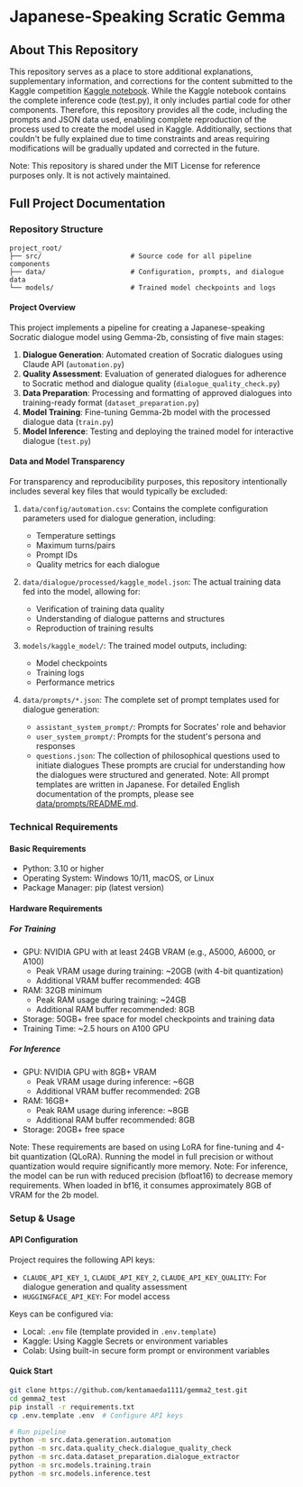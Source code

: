 # Japanese-Speaking Scratic Gemma

## About This Repository
This repository serves as a place to store additional explanations, supplementary information, and corrections for the content submitted to the Kaggle competition  [Kaggle notebook](https://www.kaggle.com/code/kentamaeda/japanese-speaking-socratic-gemma).
While the Kaggle notebook contains the complete inference code (test.py), it only includes partial code for other components. Therefore, this repository provides all the code, including the prompts and JSON data used, enabling complete reproduction of the process used to create the model used in Kaggle. Additionally, sections that couldn't be fully explained due to time constraints and areas requiring modifications will be gradually updated and corrected in the future.

Note: This repository is shared under the MIT License for reference purposes only. It is not actively maintained.

## Full Project Documentation

### Repository Structure

```
project_root/
├── src/                      # Source code for all pipeline components
├── data/                     # Configuration, prompts, and dialogue data
└── models/                   # Trained model checkpoints and logs
```
#### Project Overview
This project implements a pipeline for creating a Japanese-speaking Socratic dialogue model using Gemma-2b, consisting of five main stages:

1. **Dialogue Generation**: Automated creation of Socratic dialogues using Claude API (`automation.py`)
2. **Quality Assessment**: Evaluation of generated dialogues for adherence to Socratic method and dialogue quality (`dialogue_quality_check.py`)
3. **Data Preparation**: Processing and formatting of approved dialogues into training-ready format (`dataset_preparation.py`)
4. **Model Training**: Fine-tuning Gemma-2b model with the processed dialogue data (`train.py`)
5. **Model Inference**: Testing and deploying the trained model for interactive dialogue (`test.py`)

#### Data and Model Transparency

For transparency and reproducibility purposes, this repository intentionally includes several key files that would typically be excluded:

1. `data/config/automation.csv`: Contains the complete configuration parameters used for dialogue generation, including:
   - Temperature settings
   - Maximum turns/pairs
   - Prompt IDs
   - Quality metrics for each dialogue

2. `data/dialogue/processed/kaggle_model.json`: The actual training data fed into the model, allowing for:
   - Verification of training data quality
   - Understanding of dialogue patterns and structures
   - Reproduction of training results

3. `models/kaggle_model/`: The trained model outputs, including:
   - Model checkpoints
   - Training logs
   - Performance metrics

4. `data/prompts/*.json`: The complete set of prompt templates used for dialogue generation:
   - `assistant_system_prompt/`: Prompts for Socrates' role and behavior
   - `user_system_prompt/`: Prompts for the student's persona and responses
   - `questions.json`: The collection of philosophical questions used to initiate dialogues
   These prompts are crucial for understanding how the dialogues were structured and generated.
Note: All prompt templates are written in Japanese. For detailed English documentation of the prompts, please see [data/prompts/README.md](data/prompts/README.md).

### Technical Requirements

#### Basic Requirements
- Python: 3.10 or higher
- Operating System: Windows 10/11, macOS, or Linux
- Package Manager: pip (latest version)

#### Hardware Requirements
##### For Training
- GPU: NVIDIA GPU with at least 24GB VRAM (e.g., A5000, A6000, or A100)
  - Peak VRAM usage during training: ~20GB (with 4-bit quantization)
  - Additional VRAM buffer recommended: 4GB
- RAM: 32GB minimum
  - Peak RAM usage during training: ~24GB
  - Additional RAM buffer recommended: 8GB
- Storage: 50GB+ free space for model checkpoints and training data
- Training Time: ~2.5 hours on A100 GPU

##### For Inference
- GPU: NVIDIA GPU with 8GB+ VRAM
  - Peak VRAM usage during inference: ~6GB
  - Additional VRAM buffer recommended: 2GB
- RAM: 16GB+
  - Peak RAM usage during inference: ~8GB
  - Additional RAM buffer recommended: 8GB
- Storage: 20GB+ free space

Note: These requirements are based on using LoRA for fine-tuning and 4-bit quantization (QLoRA). Running the model in full precision or without quantization would require significantly more memory.
Note: For inference, the model can be run with reduced precision (bfloat16) to decrease memory requirements. When loaded in bf16, it consumes approximately 8GB of VRAM for the 2b model.

### Setup & Usage

#### API Configuration
Project requires the following API keys:
- `CLAUDE_API_KEY_1`, `CLAUDE_API_KEY_2`, `CLAUDE_API_KEY_QUALITY`: For dialogue generation and quality assessment
- `HUGGINGFACE_API_KEY`: For model access

Keys can be configured via:
- Local: `.env` file (template provided in `.env.template`)
- Kaggle: Using Kaggle Secrets or environment variables
- Colab: Using built-in secure form prompt or environment variables

#### Quick Start

```bash
git clone https://github.com/kentamaeda1111/gemma2_test.git
cd gemma2_test
pip install -r requirements.txt
cp .env.template .env  # Configure API keys

# Run pipeline
python -m src.data.generation.automation
python -m src.data.quality_check.dialogue_quality_check
python -m src.data.dataset_preparation.dialogue_extractor
python -m src.models.training.train
python -m src.models.inference.test
```

